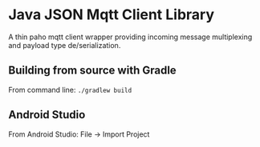 # Java JSON Mqtt Client Library

A thin paho mqtt client wrapper providing incoming message multiplexing and payload type de/serialization. 

## Building from source with Gradle
From command line: `./gradlew build`

## Android Studio
From Android Studio: File -> Import Project
